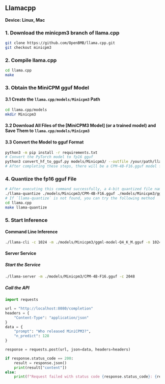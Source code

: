 ## Llamacpp
**Device: Linux, Mac**

### 1. Download the minicpm3 branch of llama.cpp
```bash
git clone https://github.com/OpenBMB/llama.cpp.git
git checkout minicpm3
```

### 2. Compile llama.cpp
```bash
cd llama.cpp
make
```

### 3. Obtain the MiniCPM gguf Model

#### 3.1 Create the `llama.cpp/models/Minicpm3` Path
```bash
cd llama.cpp/models
mkdir Minicpm3
```

#### 3.2 Download All Files of the [MiniCPM3 Model] (or a trained model) and Save Them to `llama.cpp/models/Minicpm3`
#### 3.3 Convert the Model to gguf Format
```bash
python3 -m pip install -r requirements.txt
# Convert the PyTorch model to fp16 gguf
python3 convert_hf_to_gguf.py models/Minicpm3/ --outfile /your/path/llama.cpp/models/Minicpm3/CPM-4B-F16.gguf
# After completing these steps, there will be a CPM-4B-F16.gguf model file in the `llama.cpp/models/Minicpm3` directory
```

### 4. Quantize the fp16 gguf File
```bash
# After executing this command successfully, a 4-bit quantized file named `ggml-model-Q4_K_M.gguf` will exist in the `/models/Minicpm3/` directory
./llama-quantize ./models/Minicpm3/CPM-4B-F16.gguf ./models/Minicpm3/ggml-model-Q4_K_M.gguf Q4_K_M
# If `llama-quantize` is not found, you can try the following method
cd llama.cpp
make llama-quantize
```

### 5. Start Inference

#### Command Line Inference
```bash
./llama-cli -c 1024 -m ./models/Minicpm3/ggml-model-Q4_K_M.gguf -n 1024 --top-p 0.7 --temp 0.7 --prompt 
```

#### Server Service
##### Start the Service
```bash
./llama-server -m ./models/Minicpm3/CPM-4B-F16.gguf -c 2048
```

##### Call the API
```python
import requests

url = "http://localhost:8080/completion"
headers = {
    "Content-Type": "application/json"
}
data = {
    "prompt": "Who released MiniCPM3?",
    "n_predict": 128
}

response = requests.post(url, json=data, headers=headers)

if response.status_code == 200:
    result = response.json()
    print(result["content"])
else:
    print(f"Request failed with status code {response.status_code}: {response.text}")
```
